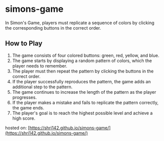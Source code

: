 # simons-game
In Simon's Game, players must replicate a sequence of colors by clicking the corresponding buttons in the correct order.

## How to Play
1. The game consists of four colored buttons: green, red, yellow, and blue.
2. The game starts by displaying a random pattern of colors, which the player needs to remember.
3. The player must then repeat the pattern by clicking the buttons in the correct order.
4. If the player successfully reproduces the pattern, the game adds an additional step to the pattern.
5. The game continues to increase the length of the pattern as the player progresses.
6. If the player makes a mistake and fails to replicate the pattern correctly, the game ends.
7. The player's goal is to reach the highest possible level and achieve a high score.

hosted on:
[https://shri142.github.io/simons-game/](https://shri142.github.io/simons-game/)

